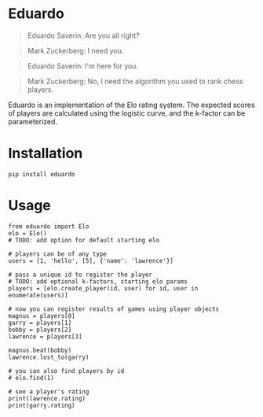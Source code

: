Eduardo
=======

> Eduardo Saverin: Are you all right?

> Mark Zuckerberg: I need you.

> Eduardo Saverin: I'm here for you.

> Mark Zuckerberg: No, I need the algorithm you used to rank chess players.

Eduardo is an implementation of the Elo rating system. The expected scores of
players are calculated using the logistic curve, and the k-factor can be
parameterized.

Installation
============
    pip install eduardo

Usage
=====
    from eduardo import Elo
    elo = Elo()
    # TODO: add option for default starting elo

    # players can be of any type
    users = [1, 'hello', [5], {'name': 'lawrence'}]

    # pass a unique id to register the player
    # TODO: add optional k-factors, starting elo params
    players = [elo.create_player(id, user) for id, user in enumerate(users)]

    # now you can register results of games using player objects
    magnus = players[0]
    garry = players[1]
    bobby = players[2]
    lawrence = players[3]

    magnus.beat(bobby)
    lawrence.lost_to(garry)

    # you can also find players by id
    # elo.find(1)

    # see a player's rating
    print(lawrence.rating)
    print(garry.rating)
